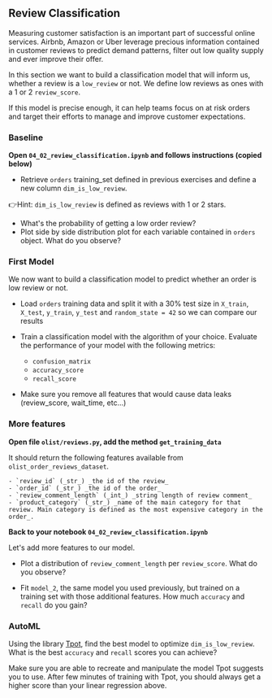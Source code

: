 ## Review Classification

Measuring customer satisfaction is an important part of successful online services. Airbnb, Amazon or Uber leverage precious information contained in customer reviews to predict demand patterns, filter out low quality supply and ever improve their offer.

In this section we want to build a classification model that will inform us, whether a review is a `low_review` or not. We define low reviews as ones with a 1 or 2 `review_score`.

If this model is precise enough, it can help teams focus on at risk orders and target their efforts to manage and improve customer expectations.

### Baseline

**Open `04_02_review_classification.ipynb` and follows instructions (copied below)**

- Retrieve `orders` training_set defined in previous exercises and define a new column `dim_is_low_review`.

👉Hint: `dim_is_low_review` is defined as reviews with 1 or 2 stars.

- What's the probability of getting a low order review?
- Plot side by side distribution plot for each variable contained in `orders` object. What do you observe?

### First Model

We now want to build a classification model to predict whether an order is low review or not.

- Load `orders` training data and split it with a 30% test size in `X_train`, `X_test`, `y_train`, `y_test` and `random_state = 42` so we can compare our results

- Train a classification model with the algorithm of your choice. Evaluate the performance of your model with the following metrics:

  - `confusion_matrix`
  - `accuracy_score`
  - `recall_score`

- Make sure you remove all features that would cause data leaks (review_score, wait_time, etc...)

### More features

**Open file `olist/reviews.py`, add the method `get_training_data`**

It should return the following features available from `olist_order_reviews_dataset`.

    - `review_id` (_str_) _the id of the review_
    - `order_id` (_str_) _the id of the order_
    - `review_comment_length` (_int_) _string length of review comment_
    - `product_category` (_str_) _name of the main category for that review. Main category is defined as the most expensive category in the order_.

**Back to your notebook `04_02_review_classification.ipynb`**

Let's add more features to our model.

- Plot a distribution of `review_comment_length` per `review_score`. What do you observe?

- Fit `model_2`, the same model you used previously, but trained on a training set with those additional features. How much `accuracy` and `recall` do you gain?

### AutoML

Using the library [Tpot](http://epistasislab.github.io/tpot/), find the best model to optimize `dim_is_low_review`.
What is the best `accuracy` and `recall` scores you can achieve?

Make sure you are able to recreate and manipulate the model Tpot suggests you to use. After few minutes of training with Tpot, you should always get a higher score than your linear regression above.
